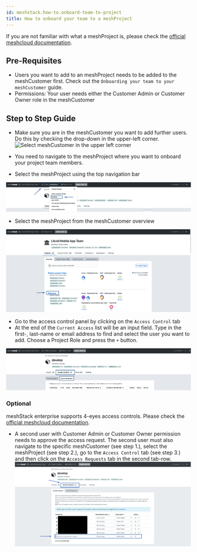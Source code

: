 ```yaml
---
id: meshstack.how-to.onboard-team-to-project
title: How to onboard your team to a meshProject
---
```


If you are not familiar with what a meshProject is, please check the [official meshcloud documentation](meshcloud.project.md).

## Pre-Requisites

- Users you want to add to an meshProject needs to be added to the meshCustomer first. Check out the `Onboarding your team to your meshCustomer` guide.
- Permissions: Your user needs either the Customer Admin or Customer Owner role in the meshCustomer

## Step to Step Guide

- Make sure you are in the meshCustomer you want to add further users. Do this by checking the drop-down in the upper-left corner.
![Select meshCustomer in the upper left corner](.././assets/customer/choose-customer.png "Pick meshCustomer")
- You need to navigate to the meshProject where you want to onboard your project team members.

- Select the meshProject using the top navigation bar

![Select meshProject in the upper left corner](./assets/project/project-in-top-nav.png)

- Select the meshProject from the meshCustomer overview

![Select meshProject in meshCustomer overview](./assets/project/project-in-overview.png "Access Control - Access Requests")

- Go to the access control panel by clicking on the `Access Control` tab
- At the end of the `Current Access` list will be an input field. Type in the first-, last-name or email address to find and select the user you want to add. Choose a Project Role and press the `+` button.

![Add a user to the customer](./assets/project/project-access-control.png "add a user")

### Optional

meshStack enterprise supports 4-eyes access controls.
Please check the [official meshcloud documentation](meshcloud.project.md#access-control-on-a-meshproject).

- A second user with Customer Admin or Customer Owner permission needs to approve the access request. The second user must also navigate to the specific meshCustomer (see step 1.), select the meshProject (see step 2.), go to the `Access Control` tab (see step 3.) and then click on the `Access Requests` tab in the second tab-row.
![Click the Access Requests tab](./assets/project/project-access-approve.png "Access Control - Access Requests")
